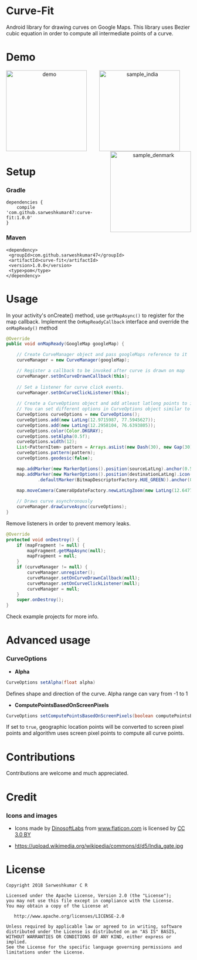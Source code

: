 # Curve-Fit
Android library for drawing curves on Google Maps. This library uses Bezier cubic equation in order to compute all
intermediate points of a curve.

# Demo
<p align="center" >
<img src="https://github.com/sarweshkumar47/Curve-Fit/blob/master/images/sample_demo.gif" alt="demo" width="220" align="left" />
<img src="https://github.com/sarweshkumar47/Curve-Fit/blob/master/images/sample_india.jpg" alt="sample_india" width="220"/>
<img src="https://github.com/sarweshkumar47/Curve-Fit/blob/master/images/sample_denmark.jpg" alt="sample_denmark" width="220" align="right" /> </p>

# Setup
### Gradle
```
dependencies {
    compile 'com.github.sarweshkumar47:curve-fit:1.0.0'
}
```
  
### Maven
```
<dependency>
 <groupId>com.github.sarweshkumar47</groupId>
 <artifactId>curve-fit</artifactId>
 <version>1.0.0</version>
 <type>pom</type>
</dependency>
```

# Usage
In your activity's onCreate() method, use ```getMapAsync()``` to register for the map callback. 
Implement the ```OnMapReadyCallback``` interface and override the ```onMapReady()``` method

```java
@Override
public void onMapReady(GoogleMap googleMap) {

    // Create CurveManager object and pass googleMaps reference to it
    curveManager = new CurveManager(googleMap);

    // Register a callback to be invoked after curve is drawn on map
    curveManager.setOnCurveDrawnCallback(this);
    
    // Set a listener for curve click events.
    curveManager.setOnCurveClickListener(this);
        
    // Create a CurveOptions object and add atleast latlong points to it
    // You can set different options in CurveOptions object similar to PolyLineOptions
    CurveOptions curveOptions = new CurveOptions();
    curveOptions.add(new LatLng(12.9715987, 77.5945627));
    curveOptions.add(new LatLng(12.2958104, 76.6393805));
    curveOptions.color(Color.DKGRAY);
    curveOptions.setAlpha(0.5f);
    curveOptions.width(12);
    List<PatternItem> pattern = Arrays.asList(new Dash(30), new Gap(30));
    curveOptions.pattern(pattern);
    curveOptions.geodesic(false);

    map.addMarker(new MarkerOptions().position(sourceLatLng).anchor(0.5f, 1f));
    map.addMarker(new MarkerOptions().position(destinationLatLng).icon(BitmapDescriptorFactory
            .defaultMarker(BitmapDescriptorFactory.HUE_GREEN)).anchor(0.5f, 1f));

    map.moveCamera(CameraUpdateFactory.newLatLngZoom(new LatLng(12.64779202, 77.16562563), 14));
    
    // Draws curve asynchronously
    curveManager.drawCurveAsync(curveOptions);
}
```

Remove listeners in order to prevent memory leaks.
``` java
@Override
protected void onDestroy() {
    if (mapFragment != null) {
        mapFragment.getMapAsync(null);
        mapFragment = null;
    }
    if (curveManager != null) {
        curveManager.unregister();
        curveManager.setOnCurveDrawnCallback(null);
        curveManager.setOnCurveClickListener(null);
        curveManager = null;
    }
    super.onDestroy();
}

```
Check example projects for more info.

# Advanced usage

### CurveOptions

* __Alpha__
```java 
CurveOptions setAlpha(float alpha)
```

Defines shape and direction of the curve. Alpha range can vary from -1 to 1


* __ComputePointsBasedOnScreenPixels__
```java 
CurveOptions setComputePointsBasedOnScreenPixels(boolean computePointsBasedOnPixels)
```

If set to ```true```, geographic location points will be converted to screen pixel points and algorithm uses screen pixel points
to compute all curve points.

# Contributions
Contributions are welcome and much appreciated.

# Credit
### Icons and images
* <div>Icons made by <a href="https://www.flaticon.com/authors/dinosoftlabs" title="DinosoftLabs">DinosoftLabs</a> from <a href="https://www.flaticon.com/" title="Flaticon">www.flaticon.com</a> is licensed by <a href="http://creativecommons.org/licenses/by/3.0/" title="Creative Commons BY 3.0" target="_blank">CC 3.0 BY</a></div>

* https://upload.wikimedia.org/wikipedia/commons/d/d5/India_gate.jpg



# License
    Copyright 2018 Sarweshkumar C R

    Licensed under the Apache License, Version 2.0 (the "License");
    you may not use this file except in compliance with the License.
    You may obtain a copy of the License at

       http://www.apache.org/licenses/LICENSE-2.0

    Unless required by applicable law or agreed to in writing, software
    distributed under the License is distributed on an "AS IS" BASIS,
    WITHOUT WARRANTIES OR CONDITIONS OF ANY KIND, either express or implied.
    See the License for the specific language governing permissions and
    limitations under the License.
